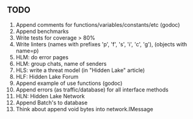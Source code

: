 ## TODO 

1. Append comments for functions/variables/constants/etc (godoc)
2. Append benchmarks
3. Write tests for coverage > 80%
4. Write linters (names with prefixes 'p', 'f', 's', 'i', 'c', 'g'), (objects with name=p)
5. HLM: do error pages
6. HLM: group chats, name of senders
7. HLS: write a threat model (in "Hidden Lake" article)
8. HLF: Hidden Lake Forum
9. Append example of use functions (godoc)
10. Append errors (as traffic/database) for all interface methods
11. HLN: Hidden Lake Network
12. Append Batch's to database
13. Think about append void bytes into network.IMessage


